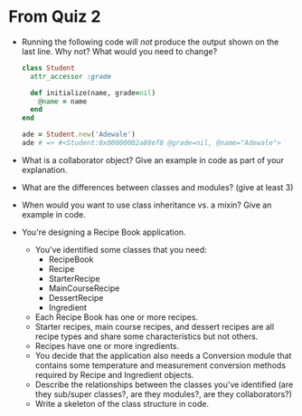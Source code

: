 # From Quiz 2 #

* Running the following code will _not_ produce the output shown on the last line. Why not? What would you need to change?
    ```ruby
    class Student
      attr_accessor :grade

      def initialize(name, grade=nil)
        @name = name
      end 
    end

    ade = Student.new('Adewale')
    ade # => #<Student:0x00000002a88ef8 @grade=nil, @name="Adewale">
    ```
 
* What is a collaborator object? Give an example in code as part of your explanation.

* What are the differences between classes and modules? (give at least 3)

* When would you want to use class inheritance vs. a mixin? Give an example in code.

* You're designing a Recipe Book application.
    - You've identified some classes that you need:
        * RecipeBook
        * Recipe
        * StarterRecipe
        * MainCourseRecipe
        * DessertRecipe
        * Ingredient
    - Each Recipe Book has one or more recipes.
    - Starter recipes, main course recipes, and dessert recipes are all recipe types and share some
    characteristics but not others.
    - Recipes have one or more ingredients.
    - You decide that the application also needs a Conversion module that contains some temperature
        and measurement conversion methods required by Recipe and Ingredient objects. 
    - Describe the relationships between the classes you've identified (are they sub/super classes?, 
      are they modules?, are they collaborators?)
    - Write a skeleton of the class structure in code.
